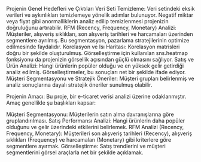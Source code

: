 Projenin Genel Hedefleri ve Çıktıları
  Veri Seti Temizleme:
    Veri setindeki eksik verileri ve aykırılıkları temizlemeye yönelik adımlar bulunuyor.
    Negatif miktar veya fiyat gibi anormalliklerin analiz edilip temizlenmesi projenizin doğruluğunu artırabilir.
  RFM (Recency, Frequency, Monetary) Analizi:
    Müşteriler, alışveriş sıklıkları, son alışveriş tarihleri ve harcamaları üzerinden segmentlere ayrılmış.
    Bu segmentasyon, pazarlama stratejilerinin optimize edilmesinde faydalıdır.
  Korelasyon ve Isı Haritası:
    Korelasyon matrisleri doğru bir şekilde oluşturulmuş.
    Görselleştirme için kullanılan sns.heatmap fonksiyonu da projenizin görsellik açısından güçlü olmasını sağlıyor.
  Satış ve Ürün Analizi:
    Hangi ürünlerin popüler olduğu ve en yüksek gelir getirdiği analiz edilmiş.
    Görselleştirmeler, bu sonuçları net bir şekilde ifade ediyor.
  Müşteri Segmentasyonu ve Stratejik Öneriler:
    Müşteri grupları belirlenmiş ve analiz sonuçlarına dayalı stratejik öneriler sunulmuş olabilir.


Projenin Amacı:
Bu proje, bir e-ticaret verisi analizi üzerine odaklanmıştır. Amaç genellikle şu başlıkları kapsar:

Müşteri Segmentasyonu: Müşterilerin satın alma davranışlarına göre gruplandırılması.
Satış Performansı Analizi: Hangi ürünlerin daha popüler olduğunu ve gelir üzerindeki etkilerini belirlemek.
RFM Analizi (Recency, Frequency, Monetary): Müşterileri son alışveriş tarihleri (Recency), alışveriş sıklıkları (Frequency) ve harcamaları (Monetary) gibi kriterlere göre segmentlere ayırmak.
Görselleştirme: Satış trendlerini ve müşteri segmentlerini görsel araçlarla net bir şekilde açıklamak.
